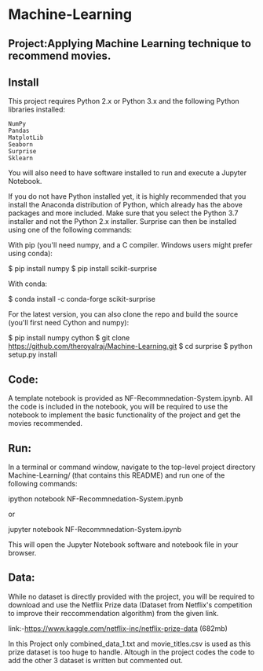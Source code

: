 # Machine-Learning

## Project:Applying Machine Learning technique to recommend movies.

## Install

This project requires Python 2.x or Python 3.x and the following Python libraries installed:

    NumPy
    Pandas
    MatplotLib
    Seaborn
    Surprise
    Sklearn

You will also need to have software installed to run and execute a Jupyter Notebook.

If you do not have Python installed yet, it is highly recommended that you install the Anaconda distribution of Python, which already has the above packages and more included. Make sure that you select the Python 3.7 installer and not the Python 2.x installer. Surprise can then be installed using one of the following commands:

With pip (you'll need numpy, and a C compiler. Windows users might prefer using conda):

$ pip install numpy
$ pip install scikit-surprise

With conda:

$ conda install -c conda-forge scikit-surprise

For the latest version, you can also clone the repo and build the source (you'll first need Cython and numpy):

$ pip install numpy cython
$ git clone https://github.com/theroyalraj/Machine-Learning.git
$ cd surprise
$ python setup.py install

## Code:

A template notebook is provided as NF-Recommnedation-System.ipynb. All the code is included in the notebook, you will be required to use the notebook to implement the basic functionality of the project and get the movies recommended.

## Run:

In a terminal or command window, navigate to the top-level project directory Machine-Learning/ (that contains this README) and run one of the following commands:

ipython notebook NF-Recommnedation-System.ipynb

or

jupyter notebook NF-Recommnedation-System.ipynb

This will open the Jupyter Notebook software and notebook file in your browser.

## Data:

While no dataset is directly provided with the project, you will be required to download and use the Netflix Prize data
(Dataset from Netflix's competition to improve their reccommendation algorithm) from the given link.

link:-https://www.kaggle.com/netflix-inc/netflix-prize-data (682mb)

In this Project only combined_data_1.txt and movie_titles.csv is used as this prize dataset is too huge to handle. Altough in the project codes the code to add the other 3 dataset is written but commented out.
